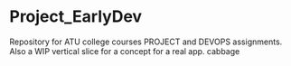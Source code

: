 # Project_EarlyDev
Repository for ATU college courses PROJECT and DEVOPS assignments. Also a WIP vertical slice for a concept for a real app.
cabbage